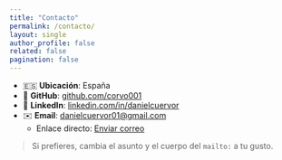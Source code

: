 ```yaml
---
title: "Contacto"
permalink: /contacto/
layout: single
author_profile: false
related: false
pagination: false
---
```


- 🇪🇸 **Ubicación**: España  
- 🐙 **GitHub**: [github.com/corvo001](https://github.com/corvo001)  
- 🔗 **LinkedIn**: [linkedin.com/in/danielcuervor](https://www.linkedin.com/in/danielcuervor/)  
- ✉️ **Email**: <danielcuervor01@gmail.com>  
  - Enlace directo: [Enviar correo](mailto:danielcuervor01@gmail.com?subject=Contacto%20desde%20el%20portafolio&body=Hola%20Cuervo%2C%0A%0Ate%20escribo%20por%20...%0A)

> Si prefieres, cambia el asunto y el cuerpo del `mailto:` a tu gusto.
